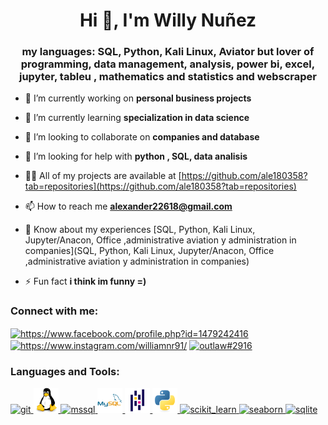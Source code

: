 <h1 align="center">Hi 👋, I'm Willy Nuñez</h1>
<h3 align="center">my languages: SQL, Python, Kali Linux, Aviator but lover of programming, data management, analysis, power bi, excel, jupyter, tableu , mathematics and statistics and webscraper</h3>

- 🔭 I’m currently working on **personal business projects**

- 🌱 I’m currently learning **specialization in data science**

- 👯 I’m looking to collaborate on **companies and database**

- 🤝 I’m looking for help with **python , SQL, data analisis**

- 👨‍💻 All of my projects are available at [https://github.com/ale180358?tab=repositories](https://github.com/ale180358?tab=repositories)

- 📫 How to reach me **alexander22618@gmail.com**

- 📄 Know about my experiences [SQL, Python, Kali Linux, Jupyter/Anacon, Office ,administrative aviation y administration in companies](SQL, Python, Kali Linux, Jupyter/Anacon, Office ,administrative aviation y administration in companies)

- ⚡ Fun fact **i think im funny =)**

<h3 align="left">Connect with me:</h3>
<p align="left">
<a href="https://fb.com/https://www.facebook.com/profile.php?id=1479242416" target="blank"><img align="center" src="https://raw.githubusercontent.com/rahuldkjain/github-profile-readme-generator/master/src/images/icons/Social/facebook.svg" alt="https://www.facebook.com/profile.php?id=1479242416" height="30" width="40" /></a>
<a href="https://instagram.com/https://www.instagram.com/williamnr91/" target="blank"><img align="center" src="https://raw.githubusercontent.com/rahuldkjain/github-profile-readme-generator/master/src/images/icons/Social/instagram.svg" alt="https://www.instagram.com/williamnr91/" height="30" width="40" /></a>
<a href="https://discord.gg/outlaw#2916" target="blank"><img align="center" src="https://raw.githubusercontent.com/rahuldkjain/github-profile-readme-generator/master/src/images/icons/Social/discord.svg" alt="outlaw#2916" height="30" width="40" /></a>
</p>

<h3 align="left">Languages and Tools:</h3>
<p align="left"> <a href="https://git-scm.com/" target="_blank" rel="noreferrer"> <img src="https://www.vectorlogo.zone/logos/git-scm/git-scm-icon.svg" alt="git" width="40" height="40"/> </a> <a href="https://www.linux.org/" target="_blank" rel="noreferrer"> <img src="https://raw.githubusercontent.com/devicons/devicon/master/icons/linux/linux-original.svg" alt="linux" width="40" height="40"/> </a> <a href="https://www.microsoft.com/en-us/sql-server" target="_blank" rel="noreferrer"> <img src="https://www.svgrepo.com/show/303229/microsoft-sql-server-logo.svg" alt="mssql" width="40" height="40"/> </a> <a href="https://www.mysql.com/" target="_blank" rel="noreferrer"> <img src="https://raw.githubusercontent.com/devicons/devicon/master/icons/mysql/mysql-original-wordmark.svg" alt="mysql" width="40" height="40"/> </a> <a href="https://pandas.pydata.org/" target="_blank" rel="noreferrer"> <img src="https://raw.githubusercontent.com/devicons/devicon/2ae2a900d2f041da66e950e4d48052658d850630/icons/pandas/pandas-original.svg" alt="pandas" width="40" height="40"/> </a> <a href="https://www.python.org" target="_blank" rel="noreferrer"> <img src="https://raw.githubusercontent.com/devicons/devicon/master/icons/python/python-original.svg" alt="python" width="40" height="40"/> </a> <a href="https://scikit-learn.org/" target="_blank" rel="noreferrer"> <img src="https://upload.wikimedia.org/wikipedia/commons/0/05/Scikit_learn_logo_small.svg" alt="scikit_learn" width="40" height="40"/> </a> <a href="https://seaborn.pydata.org/" target="_blank" rel="noreferrer"> <img src="https://seaborn.pydata.org/_images/logo-mark-lightbg.svg" alt="seaborn" width="40" height="40"/> </a> <a href="https://www.sqlite.org/" target="_blank" rel="noreferrer"> <img src="https://www.vectorlogo.zone/logos/sqlite/sqlite-icon.svg" alt="sqlite" width="40" height="40"/> </a> </p>
